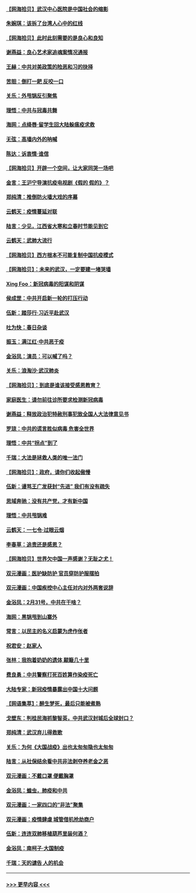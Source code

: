 #### [【网海拾贝】武汉中心医院是中国社会的缩影](../pages/nsc993/n11946574.md?t=03180502) 
#### [朱婉琪：该拆了台湾人心中的红线](../pages/nsc993/n11946959.md?t=03180502) 
#### [【网海拾贝】此时此刻需要的是良心和良知](../pages/nsc993/n11945471.md?t=03180502) 
#### [谢燕益：良心艺术家追魂案情况通报](../pages/nsc993/n11945327.md?t=03180502) 
#### [王赫：中共对美政策的险恶和习的抉择](../pages/nsc993/n11944942.md?t=03180502) 
#### [苦胆：倒打一耙 反咬一口](../pages/nsc993/n11944542.md?t=03180502) 
#### [关乐：外甩锅反引聚焦](../pages/nsc993/n11944211.md?t=03180502) 
#### [理悟：中共与冠毒共舞](../pages/nsc993/n11944197.md?t=03180502) 
#### [海网：点绛唇‧留学生回大陆躲瘟疫求救](../pages/nsc993/n11944043.md?t=03180502) 
#### [无弦：高墙内外的呐喊](../pages/nsc993/n11943684.md?t=03180502) 
#### [陈达：诉衷情·谁信](../pages/nsc993/n11942899.md?t=03180502) 
#### [【网海拾贝】开辟一个空间，让大家同哭一场吧](../pages/nsc993/n11942165.md?t=03180502) 
#### [金言：王沪宁导演抗疫电视剧《假的 假的》？](../pages/nsc993/n11941510.md?t=03180502) 
#### [郑纯清：推倒防火墙大戏的序幕](../pages/nsc993/n11940838.md?t=03180502) 
#### [云鹤天：疫情蔓延对联](../pages/nsc993/n11940579.md?t=03180502) 
#### [陆言：少见，江西省大寒和立春时节能见到它](../pages/nsc993/n11939983.md?t=03180502) 
#### [云鹤天：武肺大流行](../pages/nsc993/n11939902.md?t=03180502) 
#### [【网海拾贝】西方根本不可能复制中国抗疫模式](../pages/nsc993/n11939725.md?t=03180502) 
#### [【网海拾贝】：未来的武汉，一定要建一堵哭墙](../pages/nsc993/n11938684.md?t=03180502) 
#### [Xing Foo：新冠病毒的阳谋和阴谋](../pages/nsc993/n11936086.md?t=03180502) 
#### [侯成罡：中共开启新一轮的打压行动](../pages/nsc993/n11935730.md?t=03180502) 
#### [伍新：踏莎行‧习近平赴武汉](../pages/nsc993/n11935157.md?t=03180502) 
#### [吐为快：春日杂谈](../pages/nsc993/n11934776.md?t=03180502) 
#### [振玉：满江红‧中共恶于疫](../pages/nsc993/n11934647.md?t=03180502) 
#### [金浴凤：演员：可以喊了吗？](../pages/nsc993/n11934602.md?t=03180502) 
#### [关乐：浪淘沙·武汉肺炎](../pages/nsc993/n11931792.md?t=03180502) 
#### [【网海拾贝】：到底是谁该接受感恩教育？](../pages/nsc993/n11931552.md?t=03180502) 
#### [家庭医生：请勿前往诊所要求检测新冠病毒](../pages/nsc993/n11929190.md?t=03180502) 
#### [谢燕益：释放政治犯特赦刑事犯致全国人大法律意见书](../pages/nsc993/n11928978.md?t=03180502) 
#### [罗琼：中共的谎言胜似病毒 危害全世界](../pages/nsc993/n11922636.md?t=03180502) 
#### [理悟：中共“拐点”到了](../pages/nsc993/n11928496.md?t=03180502) 
#### [千瑞：大法是拯救人类的唯一法门](../pages/nsc993/n11927637.md?t=03180502) 
#### [【网海拾贝】：政府，请你们收起傲慢](../pages/nsc993/n11926932.md?t=03180502) 
#### [伍新：谩骂王广发获封“先进” 我们有没有疏失](../pages/nsc993/n11926101.md?t=03180502) 
#### [思域奔驰：没有共产党，才有新中国](../pages/nsc993/n11926058.md?t=03180502) 
#### [理悟：中共甩锅难](../pages/nsc993/n11925355.md?t=03180502) 
#### [云鹤天：一七令·过眼云烟](../pages/nsc993/n11925284.md?t=03180502) 
#### [李春草：追责还是感恩？](../pages/nsc993/n11925274.md?t=03180502) 
#### [【网海拾贝】世界欠中国一声感谢？无耻之尤！](../pages/nsc993/n11925239.md?t=03180502) 
#### [双元漫画：医护缺防护 官员穿防护服摆拍](../pages/nsc993/n11923899.md?t=03180502) 
#### [双元漫画：中国疾控中心主任对内对外两套说辞](../pages/nsc993/n11921994.md?t=03180502) 
#### [金浴凤：2月31号，中共在干啥？](../pages/nsc993/n11922706.md?t=03180502) 
#### [海网：黑锅甩到山寨外](../pages/nsc993/n11922688.md?t=03180502) 
#### [常言：以民主的名义启蒙为虎作伥者](../pages/nsc993/n11922217.md?t=03180502) 
#### [祝君安：赵家人](../pages/nsc993/n11922209.md?t=03180502) 
#### [张林：我抱着奶奶的遗体 颠簸几十里](../pages/nsc993/n11920945.md?t=03180502) 
#### [费良勇：中共警察打死百姓算作染疫死亡](../pages/nsc993/n11919264.md?t=03180502) 
#### [大陆专家：新冠疫情暴露出中国十大问题](../pages/nsc993/n11919187.md?t=03180502) 
#### [【网语集萃】：醉生梦死，最后只能被煮熟](../pages/nsc993/n11918994.md?t=03180502) 
#### [戈壁东：判桂民海抓黎智英，中共武汉封城后全球封口？](../pages/nsc993/n11917982.md?t=03180502) 
#### [郑纯清：武汉弃儿得救歌](../pages/nsc993/n11917881.md?t=03180502) 
#### [关乐：为何《大国战疫》出也太匆匆隐也太匆匆](../pages/nsc993/n11917792.md?t=03180502) 
#### [陆言：从社保结余看中共非法剥夺养老金之恶](../pages/nsc993/n11917084.md?t=03180502) 
#### [双元漫画：不戴口罩 便戴胸罩](../pages/nsc993/n11916447.md?t=03180502) 
#### [金浴凤：蝗虫，肺疫和中共](../pages/nsc993/n11916904.md?t=03180502) 
#### [双元漫画：一家四口的“非法”聚集](../pages/nsc993/n11916378.md?t=03180502) 
#### [双元漫画：疫情肆虐 城管借机抢劫商户](../pages/nsc993/n11916310.md?t=03180502) 
#### [伍新：连连双肺移植葫芦里装何酒？](../pages/nsc993/n11913667.md?t=03180502) 
#### [金浴凤：南柯子·大国制疫](../pages/nsc993/n11913657.md?t=03180502) 
#### [千瑞：天的谴告  人的机会](../pages/nsc993/n11913309.md?t=03180502) 

----
#### [ >>> 更早内容 <<< ](../indexes/nsc993-earlier.md)
